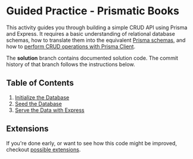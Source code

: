 # Guided Practice - Prismatic Books

This activity guides you through building a simple CRUD API using Prisma and Express. It requires a basic understanding of relational database schemas, how to translate them into the equivalent [Prisma schemas](https://www.prisma.io/docs/concepts/components/prisma-schema), and how to [perform CRUD operations with Prisma Client](https://www.prisma.io/docs/concepts/components/prisma-client/crud).

The **solution** branch contains documented solution code. The commit history of that branch follows the instructions below.

## Table of Contents

1. [Initialize the Database](/docs/1-init_db.md)
1. [Seed the Database](/docs/2-seed_db.md)
1. [Serve the Data with Express](/docs/3-express.md)

## Extensions

If you're done early, or want to see how this code might be improved, checkout [possible extensions](/docs/4-extensions.md).
